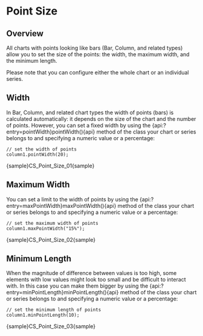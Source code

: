 # Point Size

## Overview

All charts with points looking like bars (Bar, Column, and related types) allow you to set the size of the points: the width, the maximum width, and the minimum length.

Please note that you can configure either the whole chart or an individual series.

## Width

In Bar, Column, and related chart types the width of points (bars) is calculated automatically: it depends on the size of the chart and the number of points. However, you can set a fixed width by using the {api:?entry=pointWidth}pointWidth(){api} method of the class your chart or series belongs to and specifying a numeric value or a percentage:

```
// set the width of points
column1.pointWidth(20);
```

{sample}CS\_Point\_Size\_01{sample}

## Maximum Width

You can set a limit to the width of points by using the {api:?entry=maxPointWidth}maxPointWidth(){api} method of the class your chart or series belongs to and specifying a numeric value or a percentage:

```
// set the maximum width of points
column1.maxPointWidth("15%");
```

{sample}CS\_Point\_Size\_02{sample}

## Minimum Length

When the magnitude of difference between values is too high, some elements with low values might look too small and be difficult to interact with. In this case you can make them bigger by using the {api:?entry=minPointLength}minPointLength(){api} method of the class your chart or series belongs to and specifying a numeric value or a percentage:

```
// set the minimum length of points
column1.minPointLength(10);
```

{sample}CS\_Point\_Size\_03{sample}